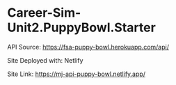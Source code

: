 # Career-Sim-Unit2.PuppyBowl.Starter


API Source: https://fsa-puppy-bowl.herokuapp.com/api/

Site Deployed with: Netlify

Site Link: https://mj-api-puppy-bowl.netlify.app/

